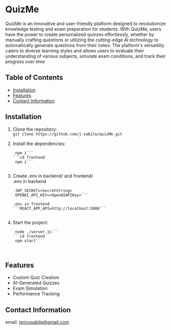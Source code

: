 # QuizMe

QuizMe is an innovative and user-friendly platform designed to revolutionize knowledge testing and exam preparation for students. With QuizMe, users have the power to create personalized quizzes effortlessly, whether by manually crafting questions or utilizing the cutting-edge AI technology to automatically generate questions from their notes. The platform's versatility caters to diverse learning styles and allows users to evaluate their understanding of various subjects, simulate exam conditions, and track their progress over time


## Table of Contents

- [Installation](#installation)
- [Features](#features)
- [Contact Information](#contact-information)


## Installation

1. Clone the repository:  
   ```git clone https://github.com/j-sabile/quizMe.git```
  
2. Install the dependencies:  
   ```cd backend
    npm i```  
   ```cd frontend
    npm i```
  
3. Create .env in backend/ and frontend/  
   .env in backend
   ```DATABASES=mongodb://127.0.0.1:27017/QuizMe
    JWT_SECRET=<SecretString>
    OPENAI_API_KEY=<OpenAIAPIKey>```  
  
   .env in frontend  
   ```REACT_APP_API=http://localhost:5000```  
  
4. Start the project:  
   ```cd backend
    node ./server.js```  
   ```cd frontend
    npm start```  
  
  
## Features  
  
- Custom Quiz Creation  
- AI-Generated Quizzes  
- Exam Simulation  
- Performance Tracking   
  
  
## Contact Information  
  
email: jericosabile@gmail.com  